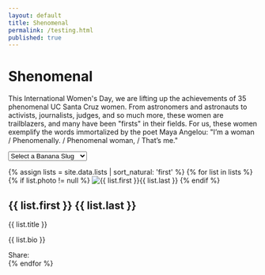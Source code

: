 ```yaml
---
layout: default
title: Shenomenal
permalink: /testing.html
published: true
---
```

<!-- intro -->
<div class="masonry-wrapper">
  <div class="container align-center">
    <h1 class="title"><strong>She</strong>nomenal</h1>
    <p class="three-fourth">This International Women's Day, we are lifting up the achievements of 35 phenomenal UC Santa Cruz women. From astronomers and astronauts to activists, journalists, judges, and so much more, these women are trailblazers, and many have been "firsts" in their fields. For us, these women exemplify the words immortalized by the poet Maya Angelou: "I’m a woman / Phenomenally. / Phenomenal woman, / That’s me."</p>
    <form>
      <select id="nav" name="nav">
        <option value="">Select a Banana Slug</option>
        {% for list in site.data.lists %}
        <option value="{{ list.last | downcase | replace: ' ', '' | replace: 'é','e' }}">{{ list.first }} {{ list.last }}</option>
        {% endfor %}
      </select>
    </form>
  </div>
  <!-- mansonry container -->
  <div class="masonry">
    {% assign lists = site.data.lists | sort_natural: 'first' %}
    {% for list in lists %}
      <div class="masonry-item {% if list.featured != null %} featured {% endif%}" id="{{ list.last | downcase | replace: ' ', '' | replace: 'é','e' }}">
        {% if list.photo != null %}
          <img src="{{ list.photo }}" alt="{{ list.first }}{{ list.last }}">
        {% endif %}
        <h2>{{ list.first }} {{ list.last }}</h2>
        <p class="affiliation">{{ list.title }}</p>
        <p>{{ list.bio }}</p>
        <div class="share-content">
          Share: <a href="https://twitter.com/intent/tweet?text={{ list.first }}{{ list.last }}: {{ list.bio | truncate: 100 }}&amp;url={{ site.url }}/{{ list.last | downcase | replace: ' ', '' | replace: 'é','e' }}?t={{ list.first }} {{ list.last }}" class="social"><i class="fab fa-twitter"></i></a>  <a href="https://facebook.com/sharer.php?u={{ site.url }}/{{ list.last | downcase | replace: ' ', '' | replace: 'é','e' }}" rel="nofollow" target="_blank" title="Share on Facebook" class="social"><i class="fab fa-facebook-f"></i></a>
        </div>
      </div>
    {% endfor %}
  </div>
  <!-- end mansonry container -->
</div>
<!-- end mansonry-wrapper -->



